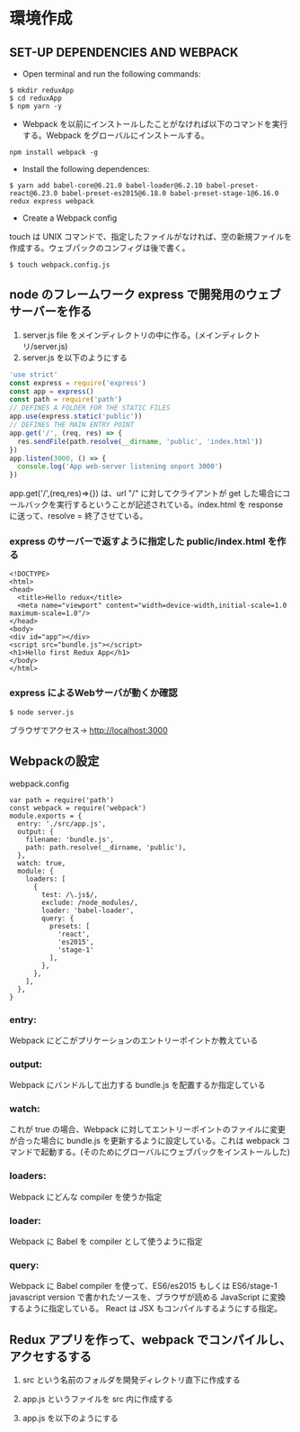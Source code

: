 # 環境作成

## SET-UP DEPENDENCIES AND WEBPACK

* Open terminal and run the following commands:

```
$ mkdir reduxApp
$ cd reduxApp
$ npm yarn -y
```

* Webpack を以前にインストールしたことがなければ以下のコマンドを実行する。Webpack をグローバルにインストールする。

```
npm install webpack -g
```

* Install the following dependences:

```
$ yarn add babel-core@6.21.0 babel-loader@6.2.10 babel-preset-react@6.23.0 babel-preset-es2015@6.18.0 babel-preset-stage-1@6.16.0 redux express webpack
```

* Create a Webpack config

touch は UNIX コマンドで、指定したファイルがなければ、空の新規ファイルを作成する。ウェブパックのコンフィグは後で書く。

```
$ touch webpack.config.js
```

## node のフレームワーク express で開発用のウェブサーバーを作る

1. server.js file をメインディレクトリの中に作る。\(メインディレクトリ/server.js\)
2. server.js を以下のようにする

```js
'use strict'
const express = require('express')
const app = express()
const path = require('path')
// DEFINES A FOLDER FOR THE STATIC FILES
app.use(express.static('public'))
// DEFINES THE MAIN ENTRY POINT
app.get('/', (req, res) => {
  res.sendFile(path.resolve(__dirname, 'public', 'index.html'))
})
app.listen(3000, () => {
  console.log('App web-server listening onport 3000')
})
```
app.get('/',(req,res)=>{}) は、url "/" に対してクライアントが get した場合にコールバックを実行するということが記述されている。index.html を response に送って、resolve = 終了させている。

### express のサーバーで返すように指定した public/index.html を作る

```
<!DOCTYPE>
<html>
<head>
  <title>Hello redux</title>
  <meta name="viewport" content="width=device-width,initial-scale=1.0 maximum-scale=1.0"/>
</head>
<body>
<div id="app"></div>
<script src="bundle.js"></script>
<h1>Hello first Redux App</h1>
</body>
</html>
```

### express によるWebサーバが動くか確認

`$ node server.js`

ブラウザでアクセス→ [http://localhost:3000](http://localhost:3000)

## Webpackの設定

webpack.config

```
var path = require('path')
const webpack = require('webpack')
module.exports = {
  entry: './src/app.js',
  output: {
    filename: 'bundle.js',
    path: path.resolve(__dirname, 'public'),
  },
  watch: true,
  module: {
    loaders: [
      {
        test: /\.js$/,
        exclude: /node_modules/,
        loader: 'babel-loader',
        query: {
          presets: [
            'react',
            'es2015',
            'stage-1'
          ],
        },
      },
    ],
  },
}
```
### entry:
Webpack にどこがプリケーションのエントリーポイントか教えている

### output:
Webpack にバンドルして出力する bundle.js を配置するか指定している

### watch:
これが true の場合、Webpack に対してエントリーポイントのファイルに変更が合った場合に bundle.js を更新するように設定している。これは webpack コマンドで起動する。(そのためにグローバルにウェブパックをインストールした)

### loaders:
Webpack にどんな compiler を使うか指定

### loader:
Webpack に Babel を compiler として使うように指定

### query:
Webpack に Babel compiler を使って、ES6/es2015 もしくは ES6/stage-1 javascript version で書かれたソースを、ブラウザが読める JavaScript に変換するように指定している。 React は JSX もコンパイルするようにする指定。

## Redux アプリを作って、webpack でコンパイルし、アクセするする

1. src という名前のフォルダを開発ディレクトリ直下に作成する
1. app.js というファイルを src 内に作成する
1. app.js を以下のようにする



